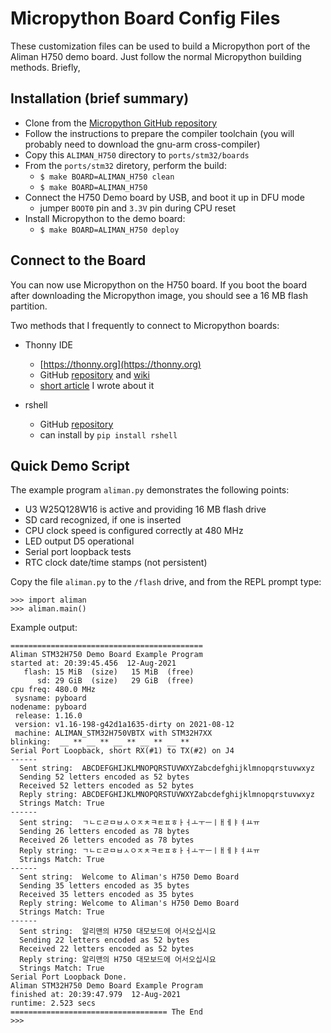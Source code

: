 # Micropython Board Config Files

These customization files can be used to build a Micropython port of the
Aliman H750 demo board. Just follow the normal Micropython building methods.
Briefly,

## Installation (brief summary)

* Clone from the [Micropython GitHub repository](https://github.com/micropython/micropython)
* Follow the instructions to prepare the compiler toolchain (you
  will probably need to download the gnu-arm cross-compiler)
* Copy this `ALIMAN_H750` directory  to `ports/stm32/boards`
* From the `ports/stm32` diretory, perform the build:
  - `$ make BOARD=ALIMAN_H750 clean`
  - `$ make BOARD=ALIMAN_H750`
* Connect the H750 Demo board by USB, and boot it up in DFU mode
  - jumper `BOOT0` pin and `3.3V` pin during CPU reset
* Install Micropython to the demo board:
  - `$ make BOARD=ALIMAN_H750 deploy`

## Connect to the Board

You can now use Micropython on the H750 board. If you boot the board
after downloading the Micropython image, you should see a 16 MB flash
partition.

Two methods that I frequently to connect to Micropython boards:

* Thonny IDE
  - [https://thonny.org](https://thonny.org)
  - GitHub [repository](https://github.com/thonny/thonny) and
  [wiki](https://github.com/thonny/thonny/wiki)
  - [short article](https://hackaday.com/2021/04/29/wireless-micropython-programming-with-thonny/) I wrote about it

* rshell 
  - GitHub [repository](https://github.com/dhylands/rshell)
  - can install by `pip install rshell`

## Quick Demo Script

The example program `aliman.py` demonstrates the following points:

* U3 W25Q128W16 is active and providing 16 MB flash drive
* SD card recognized, if one is inserted
* CPU clock speed is configured correctly at 480 MHz
* LED output D5 operational
* Serial port loopback tests
* RTC clock date/time stamps (not persistent)

Copy the file `aliman.py` to the `/flash` drive, and from the REPL
prompt type:
```
>>> import aliman
>>> aliman.main()
```

Example output:

```
===========================================
Aliman STM32H750 Demo Board Example Program
started at: 20:39:45.456  12-Aug-2021
   flash: 15 MiB  (size)   15 MiB  (free)
      sd: 29 GiB  (size)   29 GiB  (free)
cpu freq: 480.0 MHz
 sysname: pyboard
nodename: pyboard
 release: 1.16.0
 version: v1.16-198-g42d1a1635-dirty on 2021-08-12
 machine: ALIMAN_STM32H750VBTX with STM32H7XX
blinking:  __ ** __ ** __ ** __ ** __ **
Serial Port Loopback, short RX(#1) to TX(#2) on J4
------
  Sent string:  ABCDEFGHIJKLMNOPQRSTUVWXYZabcdefghijklmnopqrstuvwxyz
  Sending 52 letters encoded as 52 bytes
  Received 52 letters encoded as 52 bytes
  Reply string: ABCDEFGHIJKLMNOPQRSTUVWXYZabcdefghijklmnopqrstuvwxyz
  Strings Match: True
------
  Sent string:  ㄱㄴㄷㄹㅁㅂㅅㅇㅈㅊㅋㅌㅍㅎㅏㅓㅗㅜㅡㅣㅐㅔㅑㅕㅛㅠ
  Sending 26 letters encoded as 78 bytes
  Received 26 letters encoded as 78 bytes
  Reply string: ㄱㄴㄷㄹㅁㅂㅅㅇㅈㅊㅋㅌㅍㅎㅏㅓㅗㅜㅡㅣㅐㅔㅑㅕㅛㅠ
  Strings Match: True
------
  Sent string:  Welcome to Aliman's H750 Demo Board
  Sending 35 letters encoded as 35 bytes
  Received 35 letters encoded as 35 bytes
  Reply string: Welcome to Aliman's H750 Demo Board
  Strings Match: True
------
  Sent string:  알리맨의 H750 대모보드에 어서오십시요
  Sending 22 letters encoded as 52 bytes
  Received 22 letters encoded as 52 bytes
  Reply string: 알리맨의 H750 대모보드에 어서오십시요
  Strings Match: True
Serial Port Loopback Done.
Aliman STM32H750 Demo Board Example Program
finished at: 20:39:47.979  12-Aug-2021
runtime: 2.523 secs
=================================== The End
>>>
```

